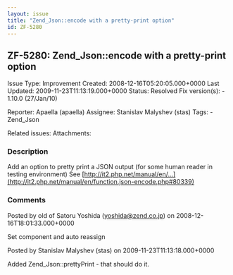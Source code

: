 ```yaml
---
layout: issue
title: "Zend_Json::encode with a pretty-print option"
id: ZF-5280
---
```


ZF-5280: Zend\_Json::encode with a pretty-print option
------------------------------------------------------

 Issue Type: Improvement Created: 2008-12-16T05:20:05.000+0000 Last Updated: 2009-11-23T11:13:19.000+0000 Status: Resolved Fix version(s): - 1.10.0 (27/Jan/10)
 
 Reporter:  Apaella (apaella)  Assignee:  Stanislav Malyshev (stas)  Tags: - Zend\_Json
 
 Related issues: 
 Attachments: 
### Description

Add an option to pretty print a JSON output (for some human reader in testing environment) See [http://it2.php.net/manual/en/…](http://it2.php.net/manual/en/function.json-encode.php#80339)

 

 

### Comments

Posted by old of Satoru Yoshida (yoshida@zend.co.jp) on 2008-12-16T18:01:33.000+0000

Set component and auto reassign

 

 

Posted by Stanislav Malyshev (stas) on 2009-11-23T11:13:18.000+0000

Added Zend\_Json::prettyPrint - that should do it.

 

 